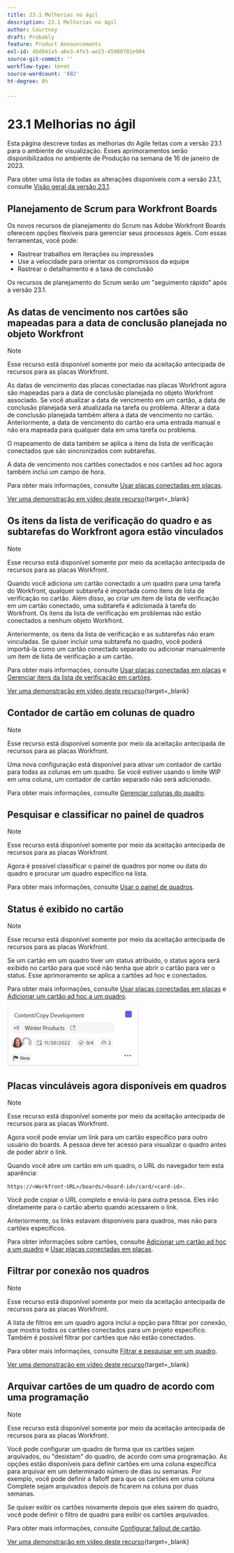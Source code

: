```yaml
---
title: 23.1 Melhorias no ágil
description: 23.1 Melhorias no ágil
author: Courtney
draft: Probably
feature: Product Announcements
exl-id: 4bd041a5-a6e3-4fe3-ae23-45980701e904
source-git-commit: ''
workflow-type: tm+mt
source-wordcount: '882'
ht-degree: 0%

---
```


# 23.1 Melhorias no ágil

Esta página descreve todas as melhorias do Agile feitas com a versão 23.1 para o ambiente de visualização. Esses aprimoramentos serão disponibilizados no ambiente de Produção na semana de 16 de janeiro de 2023.

Para obter uma lista de todas as alterações disponíveis com a versão 23.1, consulte [Visão geral da versão 23.1](/help/quicksilver/product-announcements/product-releases/23.1-release-activity/23-1-release-overview.md).

## Planejamento de Scrum para Workfront Boards

Os novos recursos de planejamento do Scrum nas Adobe Workfront Boards oferecem opções flexíveis para gerenciar seus processos ágeis. Com essas ferramentas, você pode:

* Rastrear trabalhos em iterações ou impressões
* Use a velocidade para orientar os compromissos da equipe
* Rastrear o detalhamento e a taxa de conclusão

Os recursos de planejamento do Scrum serão um &quot;seguimento rápido&quot; após a versão 23.1.

## As datas de vencimento nos cartões são mapeadas para a data de conclusão planejada no objeto Workfront

>[!NOTE]
>
>Esse recurso está disponível somente por meio da aceitação antecipada de recursos para as placas Workfront.

As datas de vencimento das placas conectadas nas placas Workfront agora são mapeadas para a data de conclusão planejada no objeto Workfront associado. Se você atualizar a data de vencimento em um cartão, a data de conclusão planejada será atualizada na tarefa ou problema. Alterar a data de conclusão planejada também altera a data de vencimento no cartão. Anteriormente, a data de vencimento do cartão era uma entrada manual e não era mapeada para qualquer data em uma tarefa ou problema.

O mapeamento de data também se aplica a itens da lista de verificação conectados que são sincronizados com subtarefas.

A data de vencimento nos cartões conectados e nos cartões ad hoc agora também inclui um campo de hora.

Para obter mais informações, consulte [Usar placas conectadas em placas](/help/quicksilver/agile/get-started-with-boards/connected-cards.md).

[Ver uma demonstração em vídeo deste recurso](https://video.tv.adobe.com/v/3411952/){target=_blank}

## Os itens da lista de verificação do quadro e as subtarefas do Workfront agora estão vinculados

>[!NOTE]
>
>Esse recurso está disponível somente por meio da aceitação antecipada de recursos para as placas Workfront.

Quando você adiciona um cartão conectado a um quadro para uma tarefa do Workfront, qualquer subtarefa é importada como itens de lista de verificação no cartão. Além disso, ao criar um item de lista de verificação em um cartão conectado, uma subtarefa é adicionada à tarefa do Workfront. Os itens da lista de verificação em problemas não estão conectados a nenhum objeto Workfront.

Anteriormente, os itens da lista de verificação e as subtarefas não eram vinculadas. Se quiser incluir uma subtarefa no quadro, você poderá importá-la como um cartão conectado separado ou adicionar manualmente um item de lista de verificação a um cartão.

Para obter mais informações, consulte [Usar placas conectadas em placas](/help/quicksilver/agile/get-started-with-boards/connected-cards.md) e [Gerenciar itens da lista de verificação em cartões](/help/quicksilver/agile/get-started-with-boards/manage-checklist-items.md).

[Ver uma demonstração em vídeo deste recurso](https://video.tv.adobe.com/v/3411951/){target=_blank}

## Contador de cartão em colunas de quadro

>[!NOTE]
>
>Esse recurso está disponível somente por meio da aceitação antecipada de recursos para as placas Workfront.

Uma nova configuração está disponível para ativar um contador de cartão para todas as colunas em um quadro. Se você estiver usando o limite WIP em uma coluna, um contador de cartão separado não será adicionado.

Para obter mais informações, consulte [Gerenciar colunas do quadro](/help/quicksilver/agile/get-started-with-boards/manage-board-columns.md).

## Pesquisar e classificar no painel de quadros

>[!NOTE]
>
>Esse recurso está disponível somente por meio da aceitação antecipada de recursos para as placas Workfront.

Agora é possível classificar o painel de quadros por nome ou data do quadro e procurar um quadro específico na lista.

Para obter mais informações, consulte [Usar o painel de quadros](/help/quicksilver/agile/get-started-with-boards/use-boards-page.md).

## Status é exibido no cartão

>[!NOTE]
>
>Esse recurso está disponível somente por meio da aceitação antecipada de recursos para as placas Workfront.

Se um cartão em um quadro tiver um status atribuído, o status agora será exibido no cartão para que você não tenha que abrir o cartão para ver o status. Esse aprimoramento se aplica a cartões ad hoc e conectados.

Para obter mais informações, consulte [Usar placas conectadas em placas](/help/quicksilver/agile/get-started-with-boards/connected-cards.md) e [Adicionar um cartão ad hoc a um quadro](/help/quicksilver/agile/get-started-with-boards/add-card-to-board.md).

![status no cartão](/help/quicksilver/product-announcements/product-releases/assets/boards-connected-card-details-110922.png)

## Placas vinculáveis agora disponíveis em quadros

>[!NOTE]
>
>Esse recurso está disponível somente por meio da aceitação antecipada de recursos para as placas Workfront.

Agora você pode enviar um link para um cartão específico para outro usuário do boards. A pessoa deve ter acesso para visualizar o quadro antes de poder abrir o link.

Quando você abre um cartão em um quadro, o URL do navegador tem esta aparência:

```
https://<Workfront-URL>/boards/<board-id>/card/<card-id>. 
```

Você pode copiar o URL completo e enviá-lo para outra pessoa. Eles irão diretamente para o cartão aberto quando acessarem o link.

Anteriormente, os links estavam disponíveis para quadros, mas não para cartões específicos.

Para obter informações sobre cartões, consulte [Adicionar um cartão ad hoc a um quadro](/help/quicksilver/agile/get-started-with-boards/add-card-to-board.md) e [Usar placas conectadas em placas](/help/quicksilver/agile/get-started-with-boards/connected-cards.md).

## Filtrar por conexão nos quadros

>[!NOTE]
>
>Esse recurso está disponível somente por meio da aceitação antecipada de recursos para as placas Workfront.

A lista de filtros em um quadro agora inclui a opção para filtrar por conexão, que mostra todos os cartões conectados para um projeto específico. Também é possível filtrar por cartões que não estão conectados.

Para obter mais informações, consulte [Filtrar e pesquisar em um quadro](/help/quicksilver/agile/get-started-with-boards/filter-search-in-board.md).

[Ver uma demonstração em vídeo deste recurso](https://video.tv.adobe.com/v/3412381/){target=_blank}

## Arquivar cartões de um quadro de acordo com uma programação

>[!NOTE]
>
>Esse recurso está disponível somente por meio da aceitação antecipada de recursos para as placas Workfront.

Você pode configurar um quadro de forma que os cartões sejam arquivados, ou &quot;desistam&quot; do quadro, de acordo com uma programação. As opções estão disponíveis para definir cartões em uma coluna específica para arquivar em um determinado número de dias ou semanas. Por exemplo, você pode definir a falloff para que os cartões em uma coluna Complete sejam arquivados depois de ficarem na coluna por duas semanas.

Se quiser exibir os cartões novamente depois que eles saírem do quadro, você pode definir o filtro de quadro para exibir os cartões arquivados.

Para obter mais informações, consulte [Configurar fallout de cartão](/help/quicksilver/agile/use-boards-agile-planning-tools/configure-card-falloff.md).

[Ver uma demonstração em vídeo deste recurso](https://video.tv.adobe.com/v/3412323/){target=_blank}
